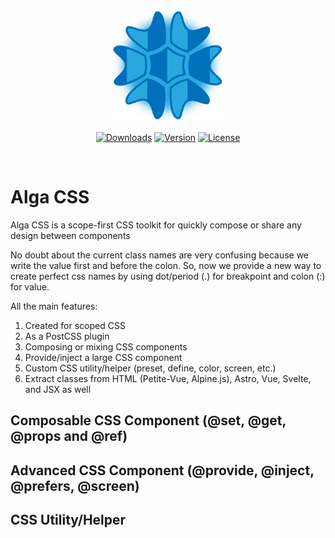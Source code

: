<p align="center">
  <a href="https://algacss.gitlab.io/docs/" target="_blank" rel="noopener noreferrer">
    <img width="180" src="alga-css-logo.png" alt="Alga CSS logo">
  </a>
</p>

<p align="center">
  <a href="https://npmcharts.com/compare/alga-css?minimal=true"><img src="https://img.shields.io/npm/dm/alga-css.svg?sanitize=true" alt="Downloads"></a>
  <a href="https://www.npmjs.com/package/alga-css"><img src="https://img.shields.io/npm/v/alga-css.svg?sanitize=true" alt="Version"></a>
  <a href="https://www.npmjs.com/package/alga-css"><img src="https://img.shields.io/npm/l/alga-css.svg?sanitize=true" alt="License"></a>
</p>
<br/>

# Alga CSS
Alga CSS is a scope-first CSS toolkit for quickly compose or share any design between components

No doubt about the current class names are very confusing because we write the value first and before the colon. So, now we provide a new way to create perfect css names by using dot/period (.) for breakpoint and colon (:) for value.

All the main features:
1. Created for scoped CSS
2. As a PostCSS plugin
3. Composing or mixing CSS components
4. Provide/inject a large CSS component
5. Custom CSS utility/helper (preset, define, color, screen, etc.)
6. Extract classes from HTML (Petite-Vue, Alpine.js), Astro, Vue, Svelte, and JSX as well

## Composable CSS Component (@set, @get, @props and @ref)

## Advanced CSS Component (@provide, @inject, @prefers, @screen)

## CSS Utility/Helper
